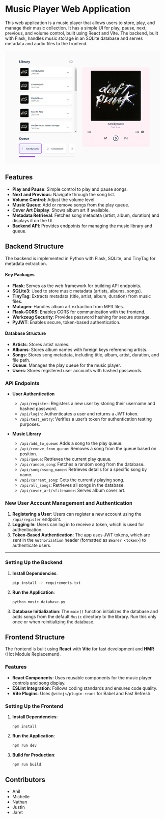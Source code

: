 # Music Player Web Application

This web application is a music player that allows users to store, play, and manage their music collection. It has a simple UI for play, pause, next, previous, and volume control, built using React and Vite. The backend, built with Flask, handles music storage in an SQLite database and serves metadata and audio files to the frontend.

![UI](./images/updated_ui.png)

## Features

- **Play and Pause**: Simple control to play and pause songs.
- **Next and Previous**: Navigate through the song list.
- **Volume Control**: Adjust the volume level.
- **Music Queue**: Add or remove songs from the play queue.
- **Cover Art Display**: Shows album art if available.
- **Metadata Retrieval**: Fetches song metadata (artist, album, duration) and displays it on the UI.
- **Backend API**: Provides endpoints for managing the music library and queue.

## Backend Structure

The backend is implemented in Python with Flask, SQLite, and TinyTag for metadata extraction.

#### Key Packages

- **Flask**: Serves as the web framework for building API endpoints.
- **SQLite3**: Used to store music metadata (artists, albums, songs).
- **TinyTag**: Extracts metadata (title, artist, album, duration) from music files.
- **Mutagen**: Handles album art extraction from MP3 files.
- **Flask-CORS**: Enables CORS for communication with the frontend.
- **Werkzeug Security**: Provides password hashing for secure storage.
- **PyJWT**: Enables secure, token-based authentication.

#### Database Structure

- **Artists**: Stores artist names.
- **Albums**: Stores album names with foreign keys referencing artists.
- **Songs**: Stores song metadata, including title, album, artist, duration, and file path.
- **Queue**: Manages the play queue for the music player.
- **Users**: Stores registered user accounts with hashed passwords.

### API Endpoints
- **User Authentication**
  - `/api/register`: Registers a new user by storing their username and hashed password.
  - `/api/login`: Authenticates a user and returns a JWT token.
  - `/api/test_entry`: Verifies a user’s token for authentication testing purposes.

- **Music Library**
  - `/api/add_to_queue`: Adds a song to the play queue.
  - `/api/remove_from_queue`: Removes a song from the queue based on position.
  - `/api/queue`: Retrieves the current play queue.
  - `/api/random_song`: Fetches a random song from the database.
  - `/api/song/<song_name>`: Retrieves details for a specific song by name.
  - `/api/current_song`: Gets the currently playing song.
  - `/api/all_songs`: Retrieves all songs in the database.
  - `/api/cover_art/<filename>`: Serves album cover art.
 
### New User Account Management and Authentication
1. **Registering a User**: Users can register a new account using the `/api/register` endpoint.
2. **Logging In**: Users can log in to receive a token, which is used for authentication.
3. **Token-Based Authentication**: The app uses JWT tokens, which are sent in the `Authorization` header (formatted as `Bearer <token>`) to authenticate users.

---

### Setting Up the Backend

1. **Install Dependencies**:
   ```bash
   pip install -r requirements.txt
   ```

2. **Run the Application**:
   ```bash
   python music_database.py
   ```

3. **Database Initialization**:
   The `main()` function initializes the database and adds songs from the default `Music` directory to the library. Run this only once or when reinitializing the database.

## Frontend Structure

The frontend is built using **React** with **Vite** for fast development and **HMR** (Hot Module Replacement).

### Features

- **React Components**: Uses reusable components for the music player controls and song display.
- **ESLint Integration**: Follows coding standards and ensures code quality.
- **Vite Plugins**: Uses `@vitejs/plugin-react` for Babel and Fast Refresh.

### Setting Up the Frontend

1. **Install Dependencies**:
   ```bash
   npm install
   ```

2. **Run the Application**:
   ```bash
   npm run dev
   ```

3. **Build for Production**:
   ```bash
   npm run build
   ```

## Contributors
* Anil
* Michelle
* Nathan
* Justin
* Jaret
